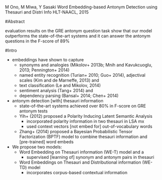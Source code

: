 M Ono, M Miwa, Y Sasaki
Word Embedding-based Antonym Detection using Thesauri and Distri Info
HLT-NAACL, 2015

#Abstract

evaluation results on the GRE antonym question task show that our model
outperforms the state-of-the-art systems and it can answer the antonym
questions in the F-score of 89%

#Intro

* embeddings have shown to capture
  * synonyms and analogies (Mikolov+ 2013b; Mnih and Kavukcuoglu, 2013;
    Pennington+ 2014)
  * named entity recognition (Turian+ 2010; Guo+ 2014),
    adjectival scales (Kim and de Marneffe, 2013) and
  * text classification (Le and Mikolov, 2014)
  * sentiment analysis (Tang+ 2014) and
  * dependency parsing (Bansal+ 2014; Chen+ 2014)
* antonym detection [with] thesauri information
  * state-of-the-art systems achieved over 80% in F-score on GRE antonym tests
  * Yih+ (2012) proposed a Polarity Inducing Latent Semantic Analysis
    * incorporated polarity information in two thesauri in LSA mx
    * used context vectors [not embed for] out-of-vocabulary words
  * Zhang+ (2014) proposed a Bayesian Probabilistic Tensor Factorization
    (BPTF) model to combine thesauri information and [pre-trained] word embeds
* We propose two models:
  * Word Embedding on Thesauri information (WE-T) model and a
    * supervised [learning of] synonym and antonym pairs in thesauri
  * Word Embeddings on Thesauri and Distributional information (WE-TD) model
    * incorporates corpus-based contextual information
